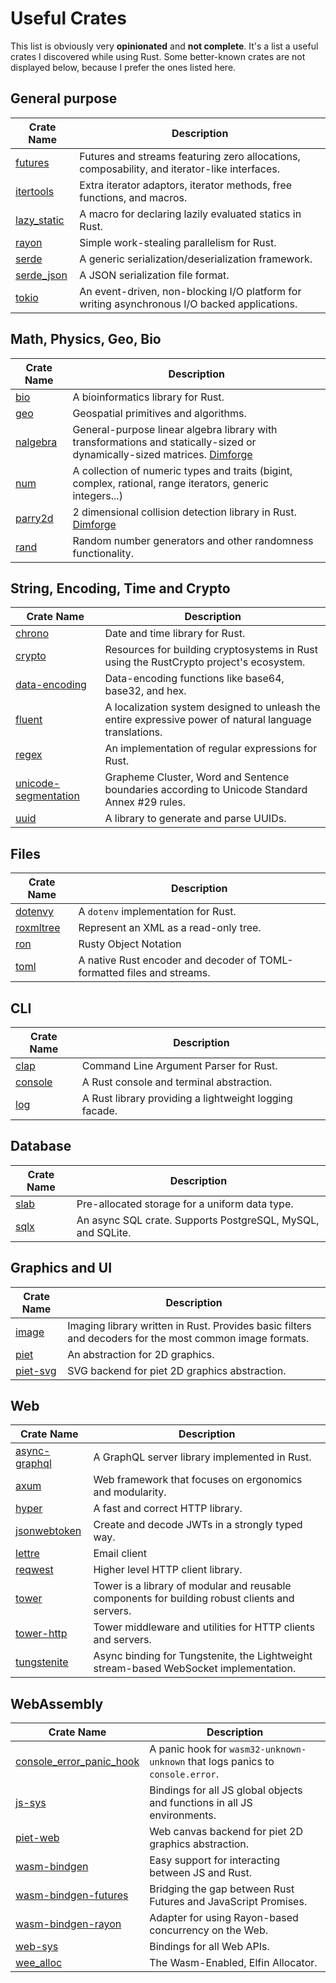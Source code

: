 # Useful Crates

This list is obviously very **opinionated** and **not complete**. It's a list a useful crates I discovered while using
Rust. Some better-known crates are not displayed below, because I prefer the ones listed here.

## General purpose

| Crate Name                                          | Description                                                                                  |
| --------------------------------------------------- | -------------------------------------------------------------------------------------------- |
| [futures](https://crates.io/crates/futures)         | Futures and streams featuring zero allocations, composability, and iterator-like interfaces. |
| [itertools](https://crates.io/crates/itertools)     | Extra iterator adaptors, iterator methods, free functions, and macros.                       |
| [lazy_static](https://crates.io/crates/lazy_static) | A macro for declaring lazily evaluated statics in Rust.                                      |
| [rayon](https://crates.io/crates/rayon)             | Simple work-stealing parallelism for Rust.                                                   |
| [serde](https://crates.io/crates/serde)             | A generic serialization/deserialization framework.                                           |
| [serde_json](https://crates.io/crates/serde_json)   | A JSON serialization file format.                                                            |
| [tokio](https://crates.io/crates/tokio)             | An event-driven, non-blocking I/O platform for writing asynchronous I/O backed applications. |

## Math, Physics, Geo, Bio

| Crate Name                                    | Description                                                                                                                                      |
| --------------------------------------------- | ------------------------------------------------------------------------------------------------------------------------------------------------ |
| [bio](https://crates.io/crates/bio)           | A bioinformatics library for Rust.                                                                                                               |
| [geo](https://crates.io/crates/geo)           | Geospatial primitives and algorithms.                                                                                                            |
| [nalgebra](https://crates.io/crates/nalgebra) | General-purpose linear algebra library with transformations and statically-sized or dynamically-sized matrices. [Dimforge](https://dimforge.com) |
| [num](https://crates.io/crates/num)           | A collection of numeric types and traits (bigint, complex, rational, range iterators, generic integers...)                                       |
| [parry2d](https://crates.io/crates/parry2d)   | 2 dimensional collision detection library in Rust. [Dimforge](https://dimforge.com)                                                              |
| [rand](https://crates.io/crates/rand)         | Random number generators and other randomness functionality.                                                                                     |

## String, Encoding, Time and Crypto

| Crate Name                                                            | Description                                                                                             |
| --------------------------------------------------------------------- | ------------------------------------------------------------------------------------------------------- |
| [chrono](https://crates.io/crates/chrono)                             | Date and time library for Rust.                                                                         |
| [crypto](https://crates.io/crates/crypto)                             | Resources for building cryptosystems in Rust using the RustCrypto project's ecosystem.                  |
| [data-encoding](https://crates.io/crates/data-encoding)               | Data-encoding functions like base64, base32, and hex.                                                   |
| [fluent](https://crates.io/crates/fluent)                             | A localization system designed to unleash the entire expressive power of natural language translations. |
| [regex](https://crates.io/crates/regex)                               | An implementation of regular expressions for Rust.                                                      |
| [unicode-segmentation](https://crates.io/crates/unicode-segmentation) | Grapheme Cluster, Word and Sentence boundaries according to Unicode Standard Annex #29 rules.           |
| [uuid](https://crates.io/crates/uuid)                                 | A library to generate and parse UUIDs.                                                                  |

## Files

| Crate Name                                      | Description                                                            |
| ----------------------------------------------- | ---------------------------------------------------------------------- |
| [dotenvy](https://crates.io/crates/dotenvy)     | A `dotenv` implementation for Rust.                                    |
| [roxmltree](https://crates.io/crates/roxmltree) | Represent an XML as a read-only tree.                                  |
| [ron](https://crates.io/cratess/ron)            | Rusty Object Notation                                                  |
| [toml](https://crates.io/crates/toml)           | A native Rust encoder and decoder of TOML-formatted files and streams. |

## CLI

| Crate Name                                      | Description                                            |
| ----------------------------------------------- | ------------------------------------------------------ |
| [clap](https://github.com/clap-rs/clap)         | Command Line Argument Parser for Rust.                 |
| [console](https://github.com/mitsuhiko/console) | A Rust console and terminal abstraction.               |
| [log](https://github.com/rust-lang/log)         | A Rust library providing a lightweight logging facade. |

## Database

| Crate Name                            | Description                                                 |
| ------------------------------------- | ----------------------------------------------------------- |
| [slab](https://crates.io/crates/slab) | Pre-allocated storage for a uniform data type.              |
| [sqlx](https://crates.io/crates/sqlx) | An async SQL crate. Supports PostgreSQL, MySQL, and SQLite. |

## Graphics and UI

| Crate Name                                    | Description                                                                                             |
| --------------------------------------------- | ------------------------------------------------------------------------------------------------------- |
| [image](https://crates.io/crates/image)       | Imaging library written in Rust. Provides basic filters and decoders for the most common image formats. |
| [piet](https://crates.io/crates/piet)         | An abstraction for 2D graphics.                                                                         |
| [piet-svg](https://crates.io/crates/piet-svg) | SVG backend for piet 2D graphics abstraction.                                                           |

## Web

| Crate Name                                                | Description                                                                                    |
| --------------------------------------------------------- | ---------------------------------------------------------------------------------------------- |
| [async-graphql](https://crates.io/crates/async-graphql)   | A GraphQL server library implemented in Rust.                                                  |
| [axum](https://crates.io/crates/axum)                     | Web framework that focuses on ergonomics and modularity.                                       |
| [hyper](https://crates.io/crates/hyper)                   | A fast and correct HTTP library.                                                               |
| [jsonwebtoken](https://crates.io/crates/jsonwebtoken)     | Create and decode JWTs in a strongly typed way.                                                |
| [lettre](https://crates.io/crates/lettre)                 | Email client                                                                                   |
| [reqwest](https://crates.io/crates/reqwest)               | Higher level HTTP client library.                                                              |
| [tower](https://crates.io/crates/tower)                   | Tower is a library of modular and reusable components for building robust clients and servers. |
| [tower-http](https://crates.io/crates/tower-http)         | Tower middleware and utilities for HTTP clients and servers.                                   |
| [tungstenite](https://crates.io/crates/async-tungstenite) | Async binding for Tungstenite, the Lightweight stream-based WebSocket implementation.          |

## WebAssembly

| Crate Name                                                                    | Description                                                                    |
| ----------------------------------------------------------------------------- | ------------------------------------------------------------------------------ |
| [console_error_panic_hook](https://crates.io/crates/console_error_panic_hook) | A panic hook for `wasm32-unknown-unknown` that logs panics to `console.error`. |
| [js-sys](https://crates.io/crates/js-sys)                                     | Bindings for all JS global objects and functions in all JS environments.       |
| [piet-web](https://crates.io/crates/piet-web)                                 | Web canvas backend for piet 2D graphics abstraction.                           |
| [wasm-bindgen](https://crates.io/crates/wasm-bindgen)                         | Easy support for interacting between JS and Rust.                              |
| [wasm-bindgen-futures](https://crates.io/crates/wasm-bindgen-futures)         | Bridging the gap between Rust Futures and JavaScript Promises.                 |
| [wasm-bindgen-rayon](https://crates.io/crates/wasm-bindgen-rayon)             | Adapter for using Rayon-based concurrency on the Web.                          |
| [web-sys](https://crates.io/crates/web-sys)                                   | Bindings for all Web APIs.                                                     |
| [wee_alloc](https://crates.io/crates/wee_alloc)                               | The Wasm-Enabled, Elfin Allocator.                                             |
